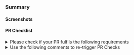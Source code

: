 ### Summary

<!-- ✍️ A clear and concise description...-->

#### Screenshots

<!-- ✍️ Add screenshots of before and after changes where applicable-->

#### PR Checklist

<details>
<summary>Please check if your PR fulfils the following requirements</summary>
- [ ] Tests for the changes have been added. Ideally, include a test that fails without this PR but passes with it.
- [ ] Docs have been [added/updated](https://harness.atlassian.net/jira/software/c/projects/DOC/boards/40).
</details>

<details>
<summary>Use the following comments to re-trigger PR Checks</summary>
- Jest: `retrigger jest`
- Prettier: `retrigger prettier`
- Type Check: `retrigger typecheck`
- ESLint: `retrigger eslint`
- Standards: `retrigger standards`
- Build: `retrigger build`
- Title Check: `retrigger titlecheck`
- Coverage: `retrigger coverage`
- Rebase: `trigger rebase`
- Cypress: `trigger cypress`
- Fix Prettier: `fix prettier`
</details>
